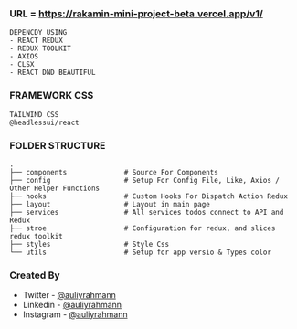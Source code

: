 ### URL = https://rakamin-mini-project-beta.vercel.app/v1/

````
DEPENCDY USING 
- REACT REDUX
- REDUX TOOLKIT
- AXIOS
- CLSX
- REACT DND BEAUTIFUL
````

### FRAMEWORK CSS
````
TAILWIND CSS
@headlessui/react
````

### FOLDER STRUCTURE

    .
    ├── components              # Source For Components
    ├── config                  # Setup For Config File, Like, Axios / Other Helper Functions
    ├── hooks                   # Custom Hooks For Dispatch Action Redux
    ├── layout                  # Layout in main page 
    ├── services                # All services todos connect to API and Redux
    ├── stroe                   # Configuration for redux, and slices redux toolkit  
    ├── styles                  # Style Css        
    └── utils                   # Setup for app versio & Types color


### Created By

- Twitter - [@auliyrahmann](https://twitter.com/yat_ind)
- Linkedin - [@auliyrahmann](https://www.linkedin.com/in/auliya-rahman-4178b0229/)
- Instagram - [@auliyrahmann](https://www.instagram.com/auliyrahmann/)
